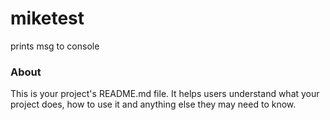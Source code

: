 miketest
========

prints msg to console

### About

This is your project's README.md file. It helps users understand what your
project does, how to use it and anything else they may need to know.